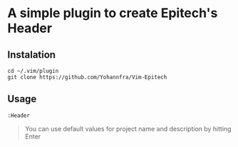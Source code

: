 # A simple plugin to create Epitech's Header

## Instalation

    cd ~/.vim/plugin
    git clone https://github.com/Yohannfra/Vim-Epitech

## Usage

    :Header
> You can use default values for project name and description by hitting Enter
